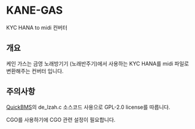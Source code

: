 # KANE-GAS
KYC HANA to midi 컨버터
## 개요
케인 가스는 금영 노래방기기 (노래반주기)에서 사용하는 KYC HANA를 midi 파일로 변환해주는 컨버터 입니다.

## 주의사항 
[QuickBMS](http://aluigi.altervista.org/quickbms.htm)의 de_lzah.c 소스코드 사용으로 GPL-2.0 license를 따릅니다.

CGO를 사용하기에 CGO 관련 설정이 필요합니다.
